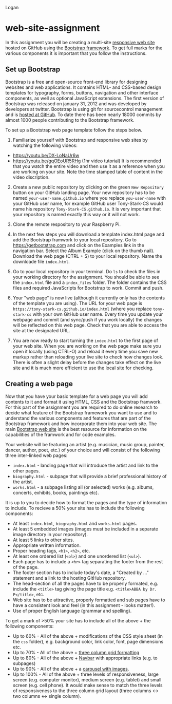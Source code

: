 Logan

# web-site-assignment
In this assignment you will be creating a multi-site [responsive web site](https://en.wikipedia.org/wiki/Responsive_web_design) hosted on GitHub using the [Bootstrap framework](http://getbootstrap.com/). To get full marks for the various components it is important that you follow the instructions. 

## Set up Bootstrap
Bootstrap is a free and open-source front-end library for designing websites and web applications. It contains HTML- and CSS-based design templates for typography, forms, buttons, navigation and other interface components, as well as optional JavaScript extensions. The first version of Bootstrap was released on january 31, 2012 and was developed by developers at twitter. Bootstrap is using git for sourcecontrol management and is [hosted at GitHub](https://github.com/twbs/bootstrap). To date there has been nearly 18000 commits by almost 1000 people contributing to the Bootstrap framework.

To set up a Bootstrap web page template follow the steps below.

1. Familiarize yourself with Bootstrap and responsive web sites by watching the following videos:
 * https://youtu.be/DX-LoNaUr6w
 * https://youtu.be/gqOEoUR5RHg (1hr video tutorial) It is recommended that you watch the entire video and then use it as a reference when you are working on your site. Note the time stamped table of content in the video discription. 

2. Create a new public repository by clicking on the green ```New Repository``` button on your GitHub landing page. Your new repository has to be named ```your-user-name.github.io``` where you replace ```you-user-name``` with your GitHub user name, for example GitHub user Tony-Stark-CS would name his repository ```Tony-Stark-CS.github.io```. It is very important that your repository is named exactly this way or it will not work. 

3. Clone the remote respository to your Raspberry Pi.

4. In the next few steps you will download a template index.html page and add the Bootstrap framwork to your local repository. Go to https://getbootstrap.com and click on the Examples link in the navigation bar. Select the Album Example (click on the thumb nail). Download the web page (CTRL + S) to your local repository. Name the downloade file `index.html`.

5. Go to your local repository in your terminal. Do `ls` to check the files in your working directory for the assignment. You should be able to see the `index.html` file and a `index_files` folder. The folder contains the CSS files and required JavaScripts for Bootstrap to work. Commit and push.

7. Your "web page" is now live (although it currently only has the contents of the template you are using). The URL for your web page is ```https://tony-stark-cs.github.io/index.html``` (where you replace ```tony-stark-cs``` with your own GitHub user name. Every time you update your webpage and commit (and sync/push if you work locally) the changes will be reflected on this web page. Check that you are able to access the site at the designated URL. 

8. You are now ready to start turning the `index.html` to the first page of your web site. When you are working on the web page make sure you open it locally (using CTRL-O) and reload it every time you save new markup rather than reloading your live site to check how changes look. There is often a slight delay before the changes take effect on the live site and it is much more efficient to use the local site for checking.

## Creating a web page
Now that you have your basic template for a web page you will add contents to it and format it using HTML, CSS and the Bootstrap framwork. For this part of the assignment you are required to do online research to decide what feature of the Bootstrap framework you want to use and to understand the various components and features that are part of the Bootstrap framework and how incorporate them into your web site. The main [Bootstrap web site](http://getbootstrap.com/) is the best resource for information on the capabilities of the framwork and for code examples. 

Your website will be featuring an artist (e.g. musician, music group, painter, dancer, author, poet, etc.) of your choice and will consist of the following three inter-linked web pages:
* `index.html` - landing page that will introduce the artist and link to the other pages.
* `biography.html` - subpage that will provide a brief professional history of the artist.
* `works.html` - a subpage listing all (or selected) works (e.g. albums, concerts, exhibits, books, paintings etc).
 
It is up to you to decide how to format the pages and the type of information to include. To recieve a 50% your site has to include the following components:
* At least `index.html`, `biography.html` and `works.html` pages.
* At least 5 embedded images (images must be included in a separate image directory in your repository).
* At least 5 links to other sites.
* Appropriate written information.
* Proper heading tags, `<h1>`, `<h2>`, etc.
* At least one ordered list (`<ol>`) and one unordered list (`<ul>`).
* Each page has to include a `<hr>` tag separating the footer from the rest of the page.
* The footer section has to include today's date, a "Created by ..." statement and a link to the hosting GitHub repository.
* The head-section of all the pages have to be properly formated, e.g. include the `<title>` tag giving the page title e.g. `<title>ABBA by Dr. P</title>`, etc.
* Web site has to be attractive, properly formatted and sub pages have to have a consistent look and feel (in this assignment - looks matter!).
* Use of proper English language (grammar and spelling).
 
To get a mark of >50% your site has to include all of the above + the following components:
* Up to 60% - All of the above + modifications of the CSS style sheet (in the `css` folder), e.g. background color, link color, font, page dimensions etc.
* Up to 70% - All of the above + [three column grid formatting](http://getbootstrap.com/css/#grid)
* Up to 80% - All of the above + [Navbar](http://getbootstrap.com/components/#navbar) with appropriate links (e.g. to subpages)
* Up to 90% - All of the above + a [carousel with images](http://getbootstrap.com/javascript/#carousel).
* Up to 100% - All of the above + three levels of responsiveness, large screen (e.g. computer monitor), medium screen (e.g. tablet) and small screen (e.g. cell phone). It would make sense to match the three levels of responsiveness to the three column grid layout (three columns <-> two columns <-> single column). 
